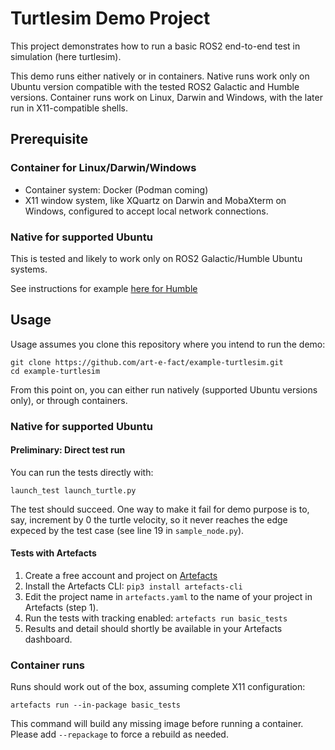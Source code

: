 # Turtlesim Demo Project

This project demonstrates how to run a basic ROS2 end-to-end test in simulation (here turtlesim).

This demo runs either natively or in containers. Native runs work only on Ubuntu version compatible with the tested ROS2 Galactic and Humble versions. Container runs work on Linux, Darwin and Windows, with the later run in X11-compatible shells.

## Prerequisite

### Container for Linux/Darwin/Windows

* Container system: Docker (Podman coming)
* X11 window system, like XQuartz on Darwin and MobaXterm on Windows, configured to accept local network connections.

### Native for supported Ubuntu

This is tested and likely to work only on ROS2 Galactic/Humble Ubuntu systems.

See instructions for example [here for Humble](https://docs.ros.org/en/humble/Installation.html)

## Usage

Usage assumes you clone this repository where you intend to run the demo:

    git clone https://github.com/art-e-fact/example-turtlesim.git
    cd example-turtlesim

From this point on, you can either run natively (supported Ubuntu versions only), or through containers.

### Native for supported Ubuntu

#### Preliminary: Direct test run

You can run the tests directly with:

```
launch_test launch_turtle.py
```

The test should succeed. One way to make it fail for demo purpose is to, say, increment by 0 the turtle velocity, so it never reaches the edge expeced by the test case (see line 19 in `sample_node.py`).

#### Tests with Artefacts

1. Create a free account and project on [Artefacts](https://app.artefacts.com)
2. Install the Artefacts CLI: `pip3 install artefacts-cli`
3. Edit the project name in `artefacts.yaml` to the name of your project in Artefacts (step 1).
4. Run the tests with tracking enabled: `artefacts run basic_tests`
5. Results and detail should shortly be available in your Artefacts dashboard.

### Container runs

Runs should work out of the box, assuming complete X11 configuration:

    artefacts run --in-package basic_tests

This command will build any missing image before running a container. Please add `--repackage` to force a rebuild as needed.
